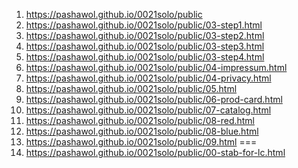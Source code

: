 <!-- https://github.com/pashawol/0021solo -->
1. <https://pashawol.github.io/0021solo/public>
1. <https://pashawol.github.io/0021solo/public/03-step1.html>
1. <https://pashawol.github.io/0021solo/public/03-step2.html>
1. <https://pashawol.github.io/0021solo/public/03-step3.html>
1. <https://pashawol.github.io/0021solo/public/03-step4.html>
1. <https://pashawol.github.io/0021solo/public/04-impressum.html>
1. <https://pashawol.github.io/0021solo/public/04-privacy.html>
1. <https://pashawol.github.io/0021solo/public/05.html>
1. <https://pashawol.github.io/0021solo/public/06-prod-card.html>
1. <https://pashawol.github.io/0021solo/public/07-catalog.html>
1. <https://pashawol.github.io/0021solo/public/08-red.html>
1. <https://pashawol.github.io/0021solo/public/08-blue.html>
1. <https://pashawol.github.io/0021solo/public/09.html>
===
1. <https://pashawol.github.io/0021solo/public/00-stab-for-lc.html>